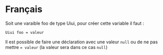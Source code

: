 # Français
Soit une varaible foo de type Uiui, pour créer cette variable il faut :
```skribi
Uiui foo = valeur
```

Il est possible de faire une déclaration avec une valeur `null` ou de ne pas mettre `= valeur` (la valeur sera dans ce cas `null`)